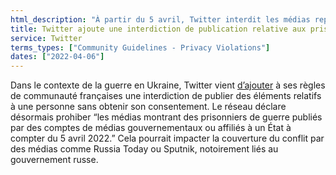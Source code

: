 ```yaml
---
html_description: "À partir du 5 avril, Twitter interdit les médias représentant des prisonniers de guerre provenant de comptes gouvernementaux ou affiliés à l'État sans consentement, ce qui affecte des organismes tels que Russia Today et Sputnik."
title: Twitter ajoute une interdiction de publication relative aux prisonniers de guerre
service: Twitter
terms_types: ["Community Guidelines - Privacy Violations"]
dates: ["2022-04-06"]
---
```


Dans le contexte de la guerre en Ukraine, Twitter vient [d’ajouter](https://github.com/OpenTermsArchive/france-elections-versions/commit/d02a5431f787dcd58dc037497c06beed65c0c897?short_path=9696c1d#diff-9696c1df7dd16cea30f236779e0093c85e13ecc25835f5d9050a24b2f7479140) à ses règles de communauté françaises une interdiction de publier des éléments relatifs à une personne sans obtenir son consentement. Le réseau déclare désormais prohiber “les médias montrant des prisonniers de guerre publiés par des comptes de médias gouvernementaux ou affiliés à un État à compter du 5 avril 2022.” Cela pourrait impacter la couverture du conflit par des médias comme Russia Today ou Sputnik, notoirement liés au gouvernement russe. 

